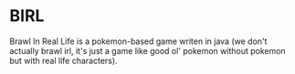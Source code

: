 # BIRL
Brawl In Real Life is a pokemon-based game writen in java (we don't actually brawl irl, it's just a game like good ol' pokemon without pokemon but with real life characters).
